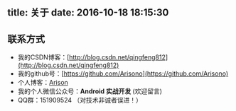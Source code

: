 title: 关于
date: 2016-10-18 18:15:30
---
## 联系方式

- 我的CSDN博客：[http://blog.csdn.net/qingfeng812](http://blog.csdn.net/qingfeng812)
- 我的github号：[https://github.com/Arisono](https://github.com/Arisono)
- 个人博客：[Arison](https://arisono.github.io)
- 我的个人微信公众号：**Android 实战开发**  (欢迎留言)
- QQ群：151909524 （对技术非诚者误进！）